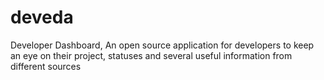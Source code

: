 # deveda
Developer Dashboard, An open source application for developers to keep an eye on their project, statuses and several useful information from different sources
